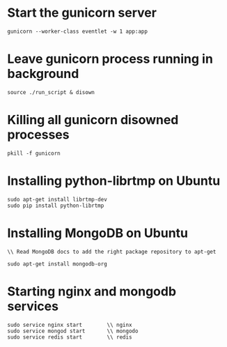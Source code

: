# Start the gunicorn server
`gunicorn --worker-class eventlet -w 1 app:app`

# Leave gunicorn process running in background
`source ./run_script & disown`

# Killing all gunicorn disowned processes
`pkill -f gunicorn`

# Installing python-librtmp on Ubuntu
```
sudo apt-get install librtmp-dev
sudo pip install python-librtmp
```

# Installing MongoDB on Ubuntu
```
\\ Read MongoDB docs to add the right package repository to apt-get

sudo apt-get install mongodb-org
```

# Starting nginx and mongodb services
```
sudo service nginx start		\\ nginx
sudo service mongod start		\\ mongodo
sudo service redis start		\\ redis
```

